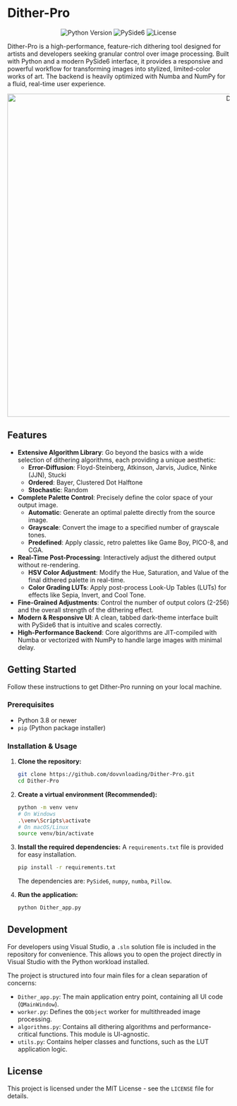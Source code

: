 # Dither-Pro

<p align="center">
  <img src="https://img.shields.io/badge/Python-3.8+-blue.svg" alt="Python Version">
  <img src="https://img.shields.io/badge/Framework-PySide6-2492D1.svg" alt="PySide6">
  <img src="https://img.shields.io/badge/License-MIT-yellow.svg" alt="License">
</p>

Dither-Pro is a high-performance, feature-rich dithering tool designed for artists and developers seeking granular control over image processing. Built with Python and a modern PySide6 interface, it provides a responsive and powerful workflow for transforming images into stylized, limited-color works of art. The backend is heavily optimized with Numba and NumPy for a fluid, real-time user experience.

<p align="center">
  <img width="1202" height="732" alt="Dither-Pro Application Screenshot" src="https://github.com/user-attachments/assets/46e8da82-4646-4fde-aa57-4eb1acdb8bd3">
</p>

## Features

*   **Extensive Algorithm Library**: Go beyond the basics with a wide selection of dithering algorithms, each providing a unique aesthetic:
    *   **Error-Diffusion**: Floyd-Steinberg, Atkinson, Jarvis, Judice, Ninke (JJN), Stucki
    *   **Ordered**: Bayer, Clustered Dot Halftone
    *   **Stochastic**: Random
*   **Complete Palette Control**: Precisely define the color space of your output image.
    *   **Automatic**: Generate an optimal palette directly from the source image.
    *   **Grayscale**: Convert the image to a specified number of grayscale tones.
    *   **Predefined**: Apply classic, retro palettes like Game Boy, PICO-8, and CGA.
*   **Real-Time Post-Processing**: Interactively adjust the dithered output without re-rendering.
    *   **HSV Color Adjustment**: Modify the Hue, Saturation, and Value of the final dithered palette in real-time.
    *   **Color Grading LUTs**: Apply post-process Look-Up Tables (LUTs) for effects like Sepia, Invert, and Cool Tone.
*   **Fine-Grained Adjustments**: Control the number of output colors (2-256) and the overall strength of the dithering effect.
*   **Modern & Responsive UI**: A clean, tabbed dark-theme interface built with PySide6 that is intuitive and scales correctly.
*   **High-Performance Backend**: Core algorithms are JIT-compiled with Numba or vectorized with NumPy to handle large images with minimal delay.

## Getting Started

Follow these instructions to get Dither-Pro running on your local machine.

### Prerequisites

*   Python 3.8 or newer
*   `pip` (Python package installer)

### Installation & Usage

1.  **Clone the repository:**
    ```sh
    git clone https://github.com/dovvnloading/Dither-Pro.git
    cd Dither-Pro
    ```

2.  **Create a virtual environment (Recommended):**
    ```sh
    python -m venv venv
    # On Windows
    .\venv\Scripts\activate
    # On macOS/Linux
    source venv/bin/activate
    ```

3.  **Install the required dependencies:**
    A `requirements.txt` file is provided for easy installation.
    ```sh
    pip install -r requirements.txt
    ```
    The dependencies are: `PySide6`, `numpy`, `numba`, `Pillow`.

4.  **Run the application:**
    ```sh
    python Dither_app.py
    ```

## Development

For developers using Visual Studio, a `.sln` solution file is included in the repository for convenience. This allows you to open the project directly in Visual Studio with the Python workload installed.

The project is structured into four main files for a clean separation of concerns:
*   `Dither_app.py`: The main application entry point, containing all UI code (`QMainWindow`).
*   `worker.py`: Defines the `QObject` worker for multithreaded image processing.
*   `algorithms.py`: Contains all dithering algorithms and performance-critical functions. This module is UI-agnostic.
*   `utils.py`: Contains helper classes and functions, such as the LUT application logic.

## License

This project is licensed under the MIT License - see the `LICENSE` file for details.
